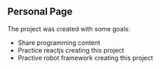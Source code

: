 ## Personal Page

The project was created with some goals:
- Share programming content
- Practice reactjs creating this project
- Practive robot framework creating this project